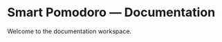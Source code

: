 <!-- Landing page (elevator pitch & badges)
 - pitch about product
 - 3 bullets: why this counts (TDD, CI, OWASP, a11y)
 - Badges: Build, Tests, Coverage, Lighthouse, Docs
 - Links: Live demo, Repo, SDLC, Architecture, Security
-->

# Smart Pomodoro — Documentation

Welcome to the documentation workspace.
